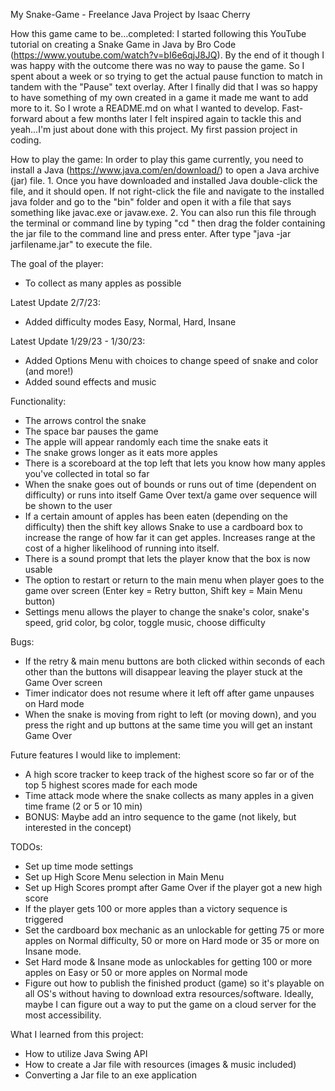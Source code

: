 My Snake-Game - Freelance Java Project
by Isaac Cherry

How this game came to be...completed: I started following this YouTube tutorial on creating a Snake Game in Java by 
Bro Code (https://www.youtube.com/watch?v=bI6e6qjJ8JQ). By the end of it though I was happy with the outcome there was 
no way to pause the game. So I spent about a week or so trying to get the actual pause function to match in tandem with 
the "Pause" text overlay. After I finally did that I was so happy to have something of my own created in a game it made 
me want to add more to it. So I wrote a README.md on what I wanted to develop. Fast-forward about a few months later I 
felt inspired again to tackle this and yeah...I'm just about done with this project. My first passion project in coding.

How to play the game: In order to play this game currently, you need to install a Java (https://www.java.com/en/download/)
to open a Java archive (jar) file. 1. Once you have downloaded and installed Java double-click the file, and it should 
open. If not right-click the file and navigate to the installed java folder and go to the "bin" folder and open it with 
a file that says something like javac.exe or javaw.exe. 2. You can also run this file through the terminal or command 
line by typing "cd " then drag the folder containing the jar file to the command line and press enter. After type 
"java -jar jarfilename.jar" to execute the file.

The goal of the player:
- To collect as many apples as possible

Latest Update 2/7/23:
- Added difficulty modes Easy, Normal, Hard, Insane

Latest Update 1/29/23 - 1/30/23:
- Added Options Menu with choices to change speed of snake and color (and more!)
- Added sound effects and music

Functionality:
- The arrows control the snake
- The space bar pauses the game
- The apple will appear randomly each time the snake eats it
- The snake grows longer as it eats more apples
- There is a scoreboard at the top left that lets you know how many apples you've collected in total so far
- When the snake goes out of bounds or runs out of time (dependent on difficulty) or runs into itself Game Over text/a 
game over sequence will be shown to the user
- If a certain amount of apples has been eaten (depending on the difficulty) then the shift key allows Snake to use a 
cardboard box to increase the range of how far it can get apples. Increases range at the cost of a higher likelihood of
running into itself.
- There is a sound prompt that lets the player know that the box is now usable
- The option to restart or return to the main menu when player goes to the game over screen 
(Enter key = Retry button, Shift key = Main Menu button)
- Settings menu allows the player to change the snake's color, snake's speed, grid color, bg color, toggle music, choose
difficulty

Bugs:
- If the retry & main menu buttons are both clicked within seconds of each other than the buttons will disappear leaving
the player stuck at the Game Over screen
- Timer indicator does not resume where it left off after game unpauses on Hard mode
- When the snake is moving from right to left (or moving down), and you press the right and up buttons at the same time 
you will get an instant Game Over

Future features I would like to implement:
- A high score tracker to keep track of the highest score so far or of the top 5 highest scores made for each mode
- Time attack mode where the snake collects as many apples in a given time frame (2 or 5 or 10 min)
- BONUS: Maybe add an intro sequence to the game (not likely, but interested in the concept)

TODOs:
- Set up time mode settings
- Set up High Score Menu selection in Main Menu
- Set up High Scores prompt after Game Over if the player got a new high score
- If the player gets 100 or more apples than a victory sequence is triggered
- Set the cardboard box mechanic as an unlockable for getting 75 or more apples on Normal difficulty, 50 or more on 
Hard mode or 35 or more on Insane mode.
- Set Hard mode & Insane mode as unlockables for getting 100 or more apples on Easy or 50 or more apples on Normal mode
- Figure out how to publish the finished product (game) so it's playable on all OS's without having to download extra 
resources/software. Ideally, maybe I can figure out a way to put the game on a cloud server for the most accessibility.

What I learned from this project:
- How to utilize Java Swing API
- How to create a Jar file with resources (images & music included)
- Converting a Jar file to an exe application
